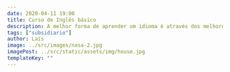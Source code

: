 ```yaml
---
date: 2020-04-11 19:00
title: Curso de Inglês básico
description: A melhor forma de aprender um idioma é através dos melhores escritores da língua.
tags: ["subsidiario"]
author: Laís
image: ../src/images/nasa-2.jpg
imagePost: ../src/static/assets/img/house.jpg
templateKey: ""
---
```

